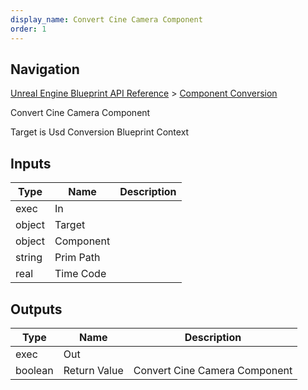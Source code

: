 ```yaml
---
display_name: Convert Cine Camera Component
order: 1
---
```

## Navigation

[Unreal Engine Blueprint API Reference](https://dev.epicgames.com/documentation/en-us/unreal-engine/BlueprintAPI) > [Component Conversion](https://dev.epicgames.com/documentation/en-us/unreal-engine/BlueprintAPI/ComponentConversion)

Convert Cine Camera Component

Target is Usd Conversion Blueprint Context

## Inputs

| Type | Name | Description |
| --- | --- | --- |
| exec | In |  |
| object | Target |  |
| object | Component |  |
| string | Prim Path |  |
| real | Time Code |  |

## Outputs

| Type | Name | Description |
| --- | --- | --- |
| exec | Out |  |
| boolean | Return Value | Convert Cine Camera Component |
